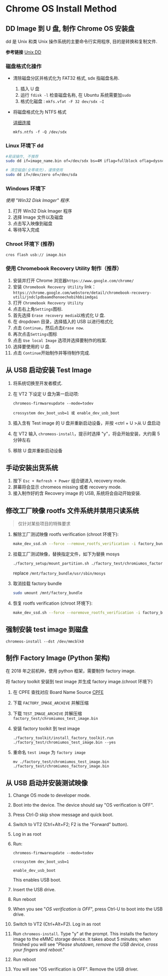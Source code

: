 # Chrome OS Install Method

## DD Image 到 U 盘, 制作 Chrome OS 安装盘

dd 是 Unix 和类 Unix 操作系统的主要命令行实用程序, 目的是转换和复制文件.

**参考链接**
[Unix DD](<https://en.wikipedia.org/wiki/Dd_(Unix)>)

### 磁盘格式化操作

* 清除磁盘分区并格式化为 FAT32 格式, sdx 指磁盘名称.

  1. 插入 U 盘
  2. 运行 `fdisk -l` 检查磁盘名称, 在 Ubuntu 系统需要加`sudo`
  3. 格式化磁盘 : `mkfs.vfat -F 32 dev/sdx –I`

* 将磁盘格式化为 NTFS 格式

  [详细连接](https://linux.die.net/man/8/mkfs.ntfs)

  `mkfs.ntfs -f -Q /dev/sdx`

### Linux 环境下 dd

```bash
#易误操作, 不推荐
sudo dd if=image_name.bin of=/dev/sdx bs=4M iflag=fullblock oflag=dysnc

# 清空磁盘(全零填充)，谨慎使用
sudo dd if=/dev/zero of=/dev/sda
```

### Windows 环境下

_使用 "Win32 Disk Imager" 程序._

1. 打开 Win32 Disk Imager 程序
2. 选择 Image 文件以及磁盘
3. 点击写入映像到磁盘
4. 等待写入完成

### Chroot 环境下 (推荐)

```bash
cros flash usb:// image.bin
```

### 使用 Chromebook Recovery Utility 制作（推荐）

1. 安装并打开 Chrome 浏览器`https://www.google.com/chrome/`
2. 安装 `Chromebook Recovery Utility`
   link： `https://chrome.google.com/webstore/detail/chromebook-recovery-utili/jndclpdbaamdhonoechobihbbiimdgai`
3. 打开 `Chromebook Recovery Utility`
4. 点击右上角`Settings`图标.
5. 首先选择 `Erase recovery media`以格式化 U 盘.
6. 在 dropdown 目录，选择插入的 USB 以进行格式化
7. 点击 `Continue`，然后点击`Erase now`.
8. 再次点击`Settings`图标
9. 点击 `Use local Image` 选项并选择要制作的档案.
10. 选择要使用的 U 盘.
11. 点击 `Continue`开始制作并等待制作完成.

## 从 USB 启动安装 Test Image

1. 将系统切换至开发者模式.
2. 在 VT2 下设定 U 盘为第一启动项:

   `chromeos-firmwareupdate --mode=todev`

   `crossystem dev_boot_usb=1 或 enable_dev_usb_boot`

3. 插入含有 Test image 的 U 盘并重新启动设备，并按 <ctrl + U >从 U 盘启动
4. 在 VT2 输入 `chromeos-install`，提示时选择 "y"，将会开始安装，大约需 5 分钟左右
5. 移除 U 盘并重新启动设备

## 手动安装出货系统

1. 按下 `Esc + Refresh + Power` 组合键进入 recovery mode.
2. 屏幕将会显示 chromeos missing 或者 recovery mode.
3. 接入制作好的含 Recovery image 的 USB, 系统将会自动开始安装.

## 修改工厂映像 rootfs 文件系统并禁用只读系统

> 仅针对某些项目的特殊要求

1. 解除工厂测试映像 rootfs verification (chroot 环境下):

    ```bash
    make_dev_ssd.sh --force --remove_rootfs_verification -i factory_bundle_cyan_20151118_pvt/factory_test/chromiumos_factory_image.bin
    ```

2. 挂载工厂测试映像，替换指定文件，如下为替换 mosys

    ```bash
    ./factory_setup/mount_partition.sh ./factory_test/chromiumos_factory_image.bin 3 /mnt/factory_bundle/
    ```

    replace `/mnt/factory_bundle/usr/sbin/mosys`

3. 取消挂载 factory bundle

    ```bash
    sudo umount /mnt/factory_bundle
    ```

4. 恢复 rootfs verification (chroot 环境下):

    ```bash
    make_dev_ssd.sh --force --noremove_rootfs_verification -i factory_bundle_cyan_20151118_pvt/factory_test/chromiumos_factory_image.bin
    ```

## 强制安装 test image 到磁盘

`chromeos-install --dst /dev/mmcblk0`

## 制作 Factory Image (Python 架构)

在 2018 年之前机种，使用 python 框架，需要制作 factory image.

将 factory toolkit 安装到 test image 并生成 factory image.(chroot 环境下)

1. 在 CPFE 查找对应 Board Name Source [CPFE](https://www.google.com/chromeos/partner/fe/)
2. 下载 `FACTORY_IMAGE_ARCHIVE` 并解压缩
3. 下载 `TEST_IMAGE_ARCHIVE` 并解压缩 `factory_test/chromiumos_test_image.bin`
4. 安装 factory toolkit 到 test image

   `./factory_toolkit/install_factory_toolkit.run ./factory_test/chromiumos_test_image.bin --yes`

5. 重命名 `test image` 为 `factory image`

   `mv ./factory_test/chromiumos_test_image.bin ./factory_test/chromiumos_factory_image.bin`

## 从 USB 启动并安装测试映像

1. Change OS mode to developer mode.
2. Boot into the device. The device should say "OS verification is OFF".
3. Press Ctrl-D skip show message and quick boot.
4. Switch to VT2 (Ctrl+Alt+F2; F2 is the "Forward" button).
5. Log in as root
6. Run:

   `chromeos-firmwareupdate --mode=todev`

   `crossystem dev_boot_usb=1`

   `enable_dev_usb_boot`

   This enables USB boot.

7. Insert the USB drive.
8. Run reboot
9. When you see "_OS verification is OFF_", press Ctrl-U to boot into the USB drive.
10. Switch to VT2 (Ctrl+Alt+F2). Log in as root
11. Run `chromeos-install`. Type "y" at the prompt. This installs the factory
    image to the eMMC storage device. It takes about 5 minutes; when finished
    you will see "_Please shutdown, remove the USB device, cross your fingers
    and reboot_."
12. Run reboot
13. You will see "OS verification is OFF". Remove the USB driver.
